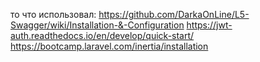 то что использовал:
https://github.com/DarkaOnLine/L5-Swagger/wiki/Installation-&-Configuration
https://jwt-auth.readthedocs.io/en/develop/quick-start/
https://bootcamp.laravel.com/inertia/installation
